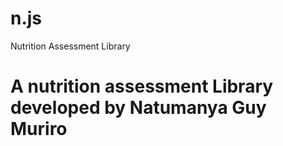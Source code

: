 # n.js
Nutrition Assessment Library
# A nutrition assessment Library developed by Natumanya Guy Muriro

